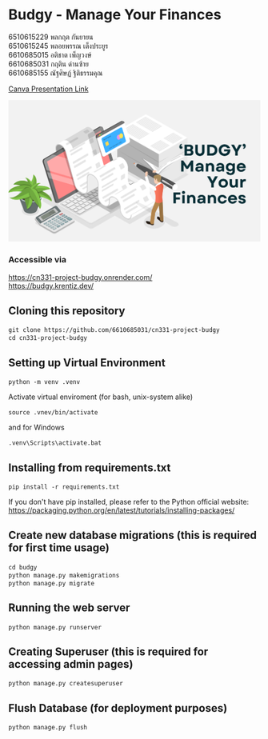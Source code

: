 # Budgy - Manage Your Finances
6510615229 พลกฤต กันยายน\
6510615245 พลอยพรรณ เต็งประยูร\
6610685015 อติชาต เพ็ญวงษ์\
6610685031 กฤติน ด่านซ้าย\
6610685155 ณัฐศิษฏ์ ฐิติธรรมคุณ

[Canva Presentation Link](https://www.canva.com/design/DAG2LcR2s3g/7kqvF-aWzW9l06rd7O-O4g/edit?utm_content=DAG2LcR2s3g&utm_campaign=designshare&utm_medium=link2&utm_source=sharebutton)

![Budgy - Manage Your Finances](https://github.com/6610685031/cn331-project-budgy/blob/main/budgy.png?raw=true)

### Accessible via
https://cn331-project-budgy.onrender.com/ \
https://budgy.krentiz.dev/

## Cloning this repository
```
git clone https://github.com/6610685031/cn331-project-budgy
cd cn331-project-budgy
```

## Setting up Virtual Environment
```
python -m venv .venv
```
Activate virtual enviroment (for bash, unix-system alike)
```
source .vnev/bin/activate
```
and for Windows
```
.venv\Scripts\activate.bat
```
## Installing from requirements.txt
```
pip install -r requirements.txt
```
If you don't have pip installed, please refer to the Python official website: https://packaging.python.org/en/latest/tutorials/installing-packages/

## Create new database migrations (this is required for first time usage)
```
cd budgy
python manage.py makemigrations
python manage.py migrate
```

## Running the web server
```
python manage.py runserver
```

## Creating Superuser (this is required for accessing admin pages)
```
python manage.py createsuperuser
```

## Flush Database (for deployment purposes)
```
python manage.py flush
```
